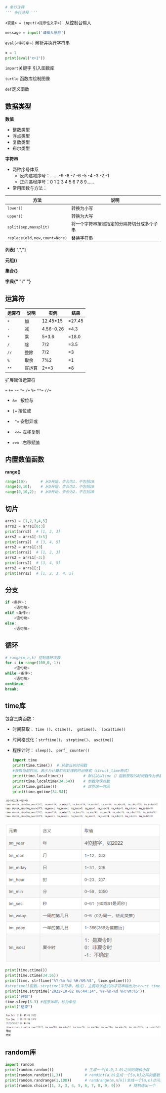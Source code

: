 ```python
# 单行注释
''' 多行注释 '''
```

 `<变量> = input(<提示性文字>) `  从控制台输入

```python
message = input('请输入信息')
```

`eval(<字符串>)`  解析并执行字符串

```python
x = 1
print(eval("x+1"))
```

`import`关键字 引入函数库

`turtle` 函数库绘制图像

`def`定义函数

## 数据类型

**数值**

- 整数类型
- 浮点类型
- 复数类型
- 布尔类型

**字符串**

- 两种序号体系
  - 反向递减序号：…… -9 -8 -7 -6 -5 -4 -3 -2 -1
  - 正向递增序号：0 1 2 3 4 5 6 7 8 9……
- 常用函数与方法：

| 方法                          | 说明                                       |
| ----------------------------- | ------------------------------------------ |
| `lower()`                     | 转换为小写                                 |
| `upper()`                     | 转换为大写                                 |
| `split(sep,maxsplit)`         | 将一个字符串按照指定的分隔符切分成多个子串 |
| `replace(old,new,count=None)` | 替换字符串                                 |

**列表**['','','']

**元组()**

**集合{}**

**字典{" ":" "}**

## 运算符


| 运算符 | 说明 | 实例 | 结果 |
| ----- | ---- | ---- | ---- |
| `+`    | 加 | 12.45*15 | =27.45 |
| `-`    | 减 | 4.56-0.26 | =4.3 |
| `*`    | 乘 | 5*3.6 | =18.0 |
| `/`    | 除 | 7/2 | =3.5 |
| `//`   | 整除 | 7/2 | =3 |
| `%`    | 取余 | 7%2 | =1 |
| `**`  | 幂运算 | 2**3 | =8 |

扩展赋值运算符

`=`   `+=`  `-=`  `*=`  `/=`  `%=` `**=`  `//=  `

- `&= `  按位与
- `|=`  按位或

- ` ^=`  安慰异或
- ` <<=`  左移复制
- `>>= `  右移赋值

## 内置数值函数 

**range()**

```python
range(10); 		# 从0开始，步长为1，不包括10
range(0,10);	# 从0开始，步长为1，不包括10
range(0,10,2);	# 从0开始，步长为2，不包括10
```

## 切片

```python
arrs1 = [1,2,3,4,5]
arrs2 = arrs1[0:3]
print(arrs2)  # [1, 2, 3]
arrs2 = arrs1[-3:5]
print(arrs2)  # [3, 4, 5]
arrs2 = arrs1[:3]
print(arrs2)  # [1, 2, 3]
arrs2 = arrs1[-3:]
print(arrs2)  # [3, 4, 5]
arrs2 = arrs1[:]
print(arrs2)  # [1, 2, 3, 4, 5]
```

## 分支

```python
if <条件>：
	<语句块>
elif <条件>:
    <语句块>
else:
    <语句块>
```

## 循环

```python
# range(m,n,k) 控制循环次数
for i in range(100,0,-1):
	<语句块>
while <条件>:
    <语句块>
continue;
break;
```

## time库

包含三类函数：

- 时间获取： `time ()`、`ctime()`、` gmtime()`、` localtime()`

- 时间格式化：`strftime()`、 `strptime()`、 `asctime()`

- 程序计时： `sleep()`、 `perf_ counter()`

  ```python
  import time
  print(time.time())  # 获取当前时间戳
  #获取当前时间，表示为计算机可处理的时间格式（struct_time格式）
  print(time.localtime())         # 默认以以time（）函数获取的时间戳作为参数，为当地时间
  print(time.localtime(34.54))    # 参数为浮点数
  print(time.gmtime())            # 世界统一时间
  print(time.gmtime(34.54))
  ```

![image-20221002144918258](img/关于我python到底学了些什么.assets/image-20221002144918258.png)

![image-20221002144221032](img/关于我python到底学了些什么.assets/image-20221002144221032.png)

```python
print(time.ctime())
print(time.ctime(34.56))
print(time. strftime("%Y-%m-%d %H:%M:%S", time.gmtime()))
#strptime()函数，strptime(字符串，格式），主要将该格式的字符串输出为struct_time.
print(time.strptime("2022-10-02 06:44:14",'%Y-%m-%d %H:%M:%S'))
print("开始")
time.sleep(3.3) #程序休眠，秒为单位
print("结束")
```

![image-20221002144946089](img/关于我python到底学了些什么.assets/image-20221002144946089.png)

## random库

```python
import random
print(random.random()) 				# 生成一个[0.0,1.0)之间的随机小数
print(random.randint(1,3)) 			# randint(a,b)生成一个[a,b]之间的整数
print(random.randrange(1,100)) 		# randrange(m,n[k])生成一个[m,n)之间以k为步长的随机整数
print(random.choice([1, 2, 3, 4, 5, 6, 7, 8, 9, 0])) 	# 随机选出一个
```

